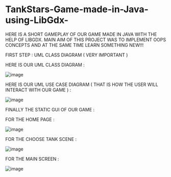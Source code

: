 # TankStars-Game-made-in-Java-using-LibGdx-
HERE IS A SHORT GAMEPLAY OF OUR GAME MADE IN JAVA WITH THE HELP OF LIBGDX. 
MAIN AIM OF THIS PROJECT WAS TO IMPLEMENT OOPS CONCEPTS AND AT THE SAME TIME LEARN SOMETHING NEW!!!

FIRST STEP : UML CLASS DIAGRAM ( VERY IMPORTANT ) 

HERE IS OUR UML CLASS DIAGRAM : 

![image](https://github.com/AMNS4000/TankStars-Game-made-in-Java-using-LibGdx-/assets/104384727/cd0730fb-a2be-4192-adf1-1f447195c6ad)

HERE IS OUR UML USE CASE DIAGRAM ( THAT IS HOW THE USER WILL INTERACT WITH OUR GAME ) :

![image](https://github.com/AMNS4000/TankStars-Game-made-in-Java-using-LibGdx-/assets/104384727/d3499e94-96ed-4331-aa4a-198c22c254a3)

FINALLY THE STATIC GUI OF OUR GAME : 

FOR THE HOME PAGE : 

![image](https://github.com/AMNS4000/TankStars-Game-made-in-Java-using-LibGdx-/assets/104384727/2906ff83-b89a-423a-a977-2974bfa86023)

FOR THE CHOOSE TANK SCENE : 

![image](https://github.com/AMNS4000/TankStars-Game-made-in-Java-using-LibGdx-/assets/104384727/cb1b6e1b-c35e-4ee0-960c-83ec84a5b5a4)

FOR THE MAIN SCREEN : 

![image](https://github.com/AMNS4000/TankStars-Game-made-in-Java-using-LibGdx-/assets/104384727/45e9fc19-10aa-444f-a1cb-5f3c7b77b9af)

